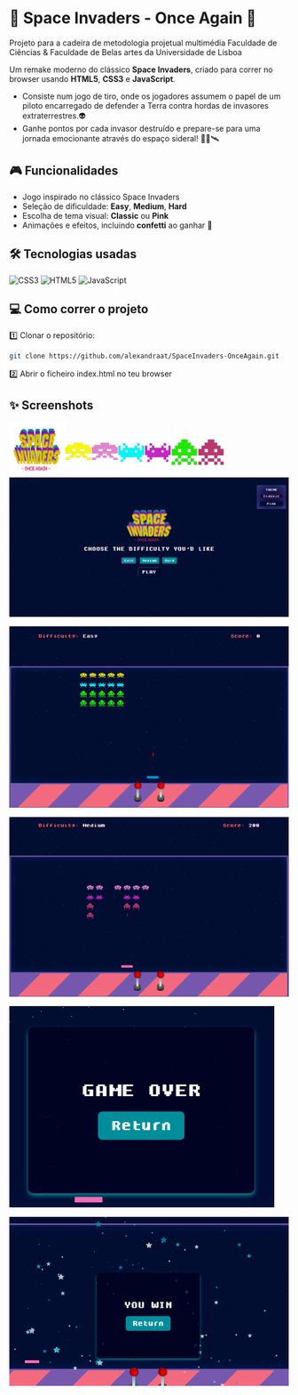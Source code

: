 # 🚀 Space Invaders - Once Again 👾
Projeto para a cadeira de metodologia projetual multimédia
Faculdade de Ciências & Faculdade de Belas artes da Universidade de Lisboa

Um remake moderno do clássico **Space Invaders**, criado para correr no browser usando **HTML5**, **CSS3** e **JavaScript**.
- Consiste num jogo de tiro, onde os jogadores assumem o papel de um piloto encarregado de defender a Terra contra hordas de invasores extraterrestres.👽
- Ganhe pontos por cada invasor destruído e prepare-se para uma jornada emocionante através do espaço sideral! 👩‍🚀🛰


## 🎮 Funcionalidades

- Jogo inspirado no clássico Space Invaders
- Seleção de dificuldade: **Easy**, **Medium**, **Hard**
- Escolha de tema visual: **Classic** ou **Pink**
- Animações e efeitos, incluindo **confetti** ao ganhar 🎊

## 🛠 Tecnologias usadas
![CSS3](https://img.shields.io/badge/css3-%231572B6.svg?style=for-the-badge&logo=css3&logoColor=white) ![HTML5](https://img.shields.io/badge/html5-%23E34F26.svg?style=for-the-badge&logo=html5&logoColor=white) ![JavaScript](https://img.shields.io/badge/javascript-%23323330.svg?style=for-the-badge&logo=javascript&logoColor=%23F7DF1E)

## 💻 Como correr o projeto

1️⃣ Clonar o repositório:
```bash
git clone https://github.com/alexandraat/SpaceInvaders-OnceAgain.git
```
2️⃣ Abrir o ficheiro index.html no teu browser

## ✨ Screenshots
<a href="url"><img src="./assets/img/logo.png" align="left" height="100" width="100" ></a> <br>  

<a href="url"><img src="./assets/img/large2.png" align="left" height="48" width="48" ></a> <a href="url"><img src="./assets/img/large2rosa.png" align="left" height="48" width="48" ></a>
<a href="url"><img src="./assets/img/medium2.png" align="left" height="48" width="48" ></a> <a href="url"><img src="./assets/img/medium2rosa.png" align="left" height="48" width="48" ></a>
<a href="url"><img src="./assets/img/small2.png" align="left" height="48" width="48" ></a> <a href="url"><img src="./assets/img/small2rosa.png" align="left" height="48" width="48" ></a>  
<br>

<a href="url"><img src="./prints/inicio.png"></a>  

<a href="url"><img src="./prints/jogarr.png"></a>  

<a href="url"><img src="./prints/pink.png"  ></a>  

<a href="url"><img src="./prints/gameover.png"  ></a>  

<a href="url"><img src="./prints/win.png"></a>  
